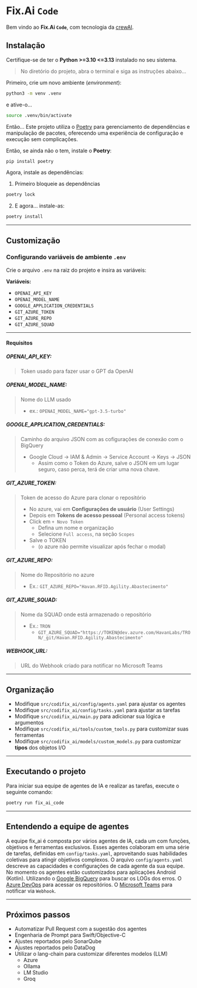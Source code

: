 # Fix.Ai `Code`

Bem vindo ao **Fix.Ai `Code`**, com tecnologia da [crewAI](https://crewai.com). 

## Instalação

Certifique-se de ter o __Python >=3.10 <=3.13__ instalado no seu sistema.

> No diretório do projeto, abra o terminal e siga as instruções abaixo...

Primeiro, crie um novo ambiente (_environment_):

```bash
python3 -m venv .venv
```
e ative-o...
```bash
source .venv/bin/activate
```


Então... Este projeto utiliza o [Poetry](https://python-poetry.org/) para gerenciamento de dependências e manipulação de pacotes, oferecendo uma experiência de configuração e execução sem complicações.

Então, se ainda não o tem, instale o **Poetry**:

```bash
pip install poetry
```

Agora, instale as dependências:
1. Primeiro bloqueie as dependências
```bash
poetry lock
```
2. E agora... instale-as:
```bash
poetry install
```
---
## Customização

### Configurando variáveis de ambiente `.env`
Crie o arquivo `.env` na raiz do projeto e insira as variáveis:

**Variáveis:**
- `OPENAI_API_KEY`
- `OPENAI_MODEL_NAME` 
- `GOOGLE_APPLICATION_CREDENTIALS`  
- `GIT_AZURE_TOKEN`
- `GIT_AZURE_REPO` 
- `GIT_AZURE_SQUAD`

---

#### Requisitos

##### OPENAI_API_KEY:
> Token usado para fazer usar o GPT da OpenAI

##### OPENAI_MODEL_NAME: 
> Nome do LLM usado
> - ex.: `OPENAI_MODEL_NAME="gpt-3.5-turbo"`

##### GOOGLE_APPLICATION_CREDENTIALS: 
> Caminho do arquivo JSON com as cofigurações de conexão com o BigQuery
> - Google Cloud -> IAM & Admin -> Service Account -> Keys -> JSON
>   - Assim como o Token do Azure, salve o JSON em um lugar seguro, caso perca, terá de criar uma nova chave.

##### GIT_AZURE_TOKEN: 
> Token de acesso do Azure para clonar o repositório
> - No azure, vai em __Configurações de usuário__ (User Settings)
> - Depois em __Tokens de acesso pessoal__ (Personal access tokens)
> - Click em `+ Novo Token`
>     - Defina um nome e organização
>     - Selecione `Full access`, na seção `Scopes`
> - Salve o TOKEN
>     - (o azure não permite visualizar após fechar o modal)

##### GIT_AZURE_REPO: 
> Nome do Repositório no azure
> - Ex.: `GIT_AZURE_REPO="Havan.RFID.Agility.Abastecimento"`

##### GIT_AZURE_SQUAD: 
> Nome da SQUAD onde está armazenado o repositório
> - Ex.: `TRON`
>     - `GIT_AZURE_SQUAD="https://TOKEN@dev.azure.com/HavanLabs/TRON/_git/Havan.RFID.Agility.Abastecimento"`

##### WEBHOOK_URL: 
> URL do Webhook criado para notificar no Microsoft Teams

---

## Organização
- Modifique `src/codifix_ai/config/agents.yaml` para ajustar os agentes
- Modifique `src/codifix_ai/config/tasks.yaml` para ajustar as tarefas
- Modifique `src/codifix_ai/main.py` para adicionar sua lógica e argumentos
- Modifique `src/codifix_ai/tools/custom_tools.py` para customizar suas ferramentas
- Modifique `src/codifix_ai/models/custom_models.py` para customizar **tipos** dos objetos I/O
---

## Executando o projeto

Para iniciar sua equipe de agentes de IA e realizar as tarefas, execute o seguinte comando:

```bash
poetry run fix_ai_code
```

---
## Entendendo a equipe de agentes

A equipe fix_ai é composta por vários agentes de IA, cada um com funções, objetivos e ferramentas exclusivos. Esses agentes colaboram em uma série de tarefas, definidas em `config/tasks.yaml`, aproveitando suas habilidades coletivas para atingir objetivos complexos. O arquivo `config/agents.yaml` descreve as capacidades e configurações de cada agente da sua equipe.
No momento os agentes estão customizados para aplicações Android (Kotlin). 
Utilizando o [Google BigQuery](https://console.cloud.google.com/bigquery) para buscar os LOGs dos erros. 
O [Azure DevOps](https://dev.azure.com/) para acessar os repositórios. 
O [Microsoft Teams](https://teams.microsoft.com/v2/) para notificar via `Webhook`.

---

## Próximos passos
- Automatizar Pull Request com a sugestão dos agentes
- Engenharia de Prompt para Swift/Objective-C
- Ajustes reportados pelo SonarQube
- Ajustes reportados pelo DataDog
- Utilizar o lang-chain para customizar diferentes modelos (LLM)
    - Azure
    - Ollama
    - LM Studio
    - Groq

